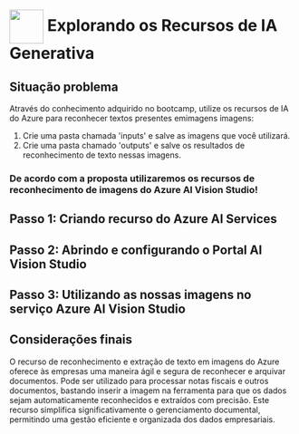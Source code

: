 <h1>
    <a href="https://www.dio.me/">
     <img align="center" width="60px" src="https://hermes.dio.me/lab_projects/badges/c1203540-e5d4-40d1-a1e8-a7e0387d8abe.png"></a>
    <span> 
Explorando os Recursos de IA Generativa
</span>
</h1>

## Situação problema


Através do conhecimento adquirido no bootcamp, utilize os recursos de IA do Azure para reconhecer textos presentes emimagens imagens:

1. Crie uma pasta chamada 'inputs' e salve as imagens que você utilizará.
2. Crie uma pasta chamado 'outputs' e salve os resultados de reconhecimento de texto nessas imagens.

### De acordo com a proposta utilizaremos os recursos de reconhecimento de imagens do Azure AI Vision Studio!

## Passo 1: Criando recurso do Azure AI Services

## Passo 2: Abrindo e configurando o Portal AI Vision Studio

## Passo 3: Utilizando as nossas imagens no serviço Azure AI Vision Studio

## Considerações finais

O recurso de reconhecimento e extração de texto em imagens do Azure oferece às empresas uma maneira ágil e segura de reconhecer e arquivar documentos. Pode ser utilizado para processar notas fiscais e outros documentos, bastando inserir a imagem na ferramenta para que os dados sejam automaticamente reconhecidos e extraídos com precisão. Este recurso simplifica significativamente o gerenciamento documental, permitindo uma gestão eficiente e organizada dos dados empresariais.

